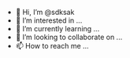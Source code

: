 - 👋 Hi, I’m @sdksak
- 👀 I’m interested in ...
- 🌱 I’m currently learning ...
- 💞️ I’m looking to collaborate on ...
- 📫 How to reach me ...

<!---
sdksak/sdksak is a ✨ special ✨ repository because its `README.md` (this file) appears on your GitHub profile.
You can click the Preview link to take a look at your changes.
--->
